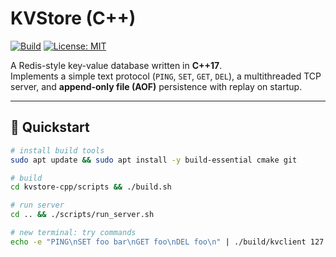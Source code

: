 # KVStore (C++)

[![Build](https://github.com/Akhilkumar31/kvstore-cpp/actions/workflows/ci.yml/badge.svg)](https://github.com/Akhilkumar31/kvstore-cpp/actions/workflows/ci.yml)
[![License: MIT](https://img.shields.io/badge/License-MIT-blue.svg)](LICENSE)

A Redis-style key-value database written in **C++17**.  
Implements a simple text protocol (`PING`, `SET`, `GET`, `DEL`), a multithreaded TCP server, and **append-only file (AOF)** persistence with replay on startup.

---

## 🚀 Quickstart

```bash
# install build tools
sudo apt update && sudo apt install -y build-essential cmake git

# build
cd kvstore-cpp/scripts && ./build.sh

# run server
cd .. && ./scripts/run_server.sh

# new terminal: try commands
echo -e "PING\nSET foo bar\nGET foo\nDEL foo\n" | ./build/kvclient 127.0.0.1 6380
